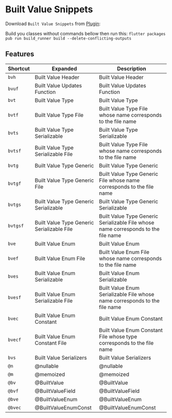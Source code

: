 # Built Value Snippets

Download `Built Value Snippets` from
[Plugin](https://plugins.jetbrains.com/plugin/13786-built-value-snippets):

Build you classes without commands bellow then run this:
`flutter packages pub run build_runner build --delete-conflicting-outputs`

## Features

| Shortcut   | Expanded                 | Description                                                                                                                                                                             |
| ---------- | ------------------------ | --------------------------------------------------------------------------------------------------------------------------------------------------------------------------------------- |
| `bvh`    | Built Value Header        | Built Value Header
| `bvuf`    | Built Value Updates Function        | Built Value Updates Function
| `bvt`    | Built Value Type         | Built Value Type                                                                                                                                                             |
| `bvtf`    | Built Value Type File          | Built Value Type File whose name corresponds to the file name                                                                                                                           |
| `bvts`      | Built Value Type Serializable             | Built Value Type Serializable                                                                                                                   |
| `bvtsf`     | Built Value Type Serializable File                | Built Value Type File whose name corresponds to the file name                                                   |
| `bvtg`      | Built Value Type Generic                  | Built Value Type Generic
| `bvtgf`      | Built Value Type Generic File                 | Built Value Type Generic File whose name corresponds to the file name
| `bvtgs`      | Built Value Type Generic Serializable                 | Built Value Type Generic Serializable
| `bvtgsf`      | Built Value Type Generic Serializable File                 | Built Value Type Generic Serializable File whose name corresponds to the file name
| `bve`      | Built Value Enum                  | Built Value Enum
| `bvef`      | Built Value Enum File                 | Built Value Enum File whose name corresponds to the file name
| `bves`      | Built Value Enum Serializable                | Built Value Enum Serializable
| `bvesf`      | Built Value Enum Serializable File                 | Built Value Enum Serializable File whose name corresponds to the file name
| `bvec`      | Built Value Enum Constant                 | Built Value Enum Constant
| `bvecf`      | Built Value Enum Constant File                 | Built Value Enum Constant File whose type corresponds to the file name
| `bvs`      | Built Value Serializers                 | Built Value Serializers
| `@n`      | @nullable                 | @nullable
| `@m`      | @memoized                | @memoized
| `@bv`      | @BuiltValue              | @BuiltValue
| `@bvf`      | @BuiltValueField                 | @BuiltValueField
| `@bve`      | @BuiltValueEnum                 | @BuiltValueEnum
| `@bvec`      | @BuiltValueEnumConst                 | @BuiltValueEnumConst